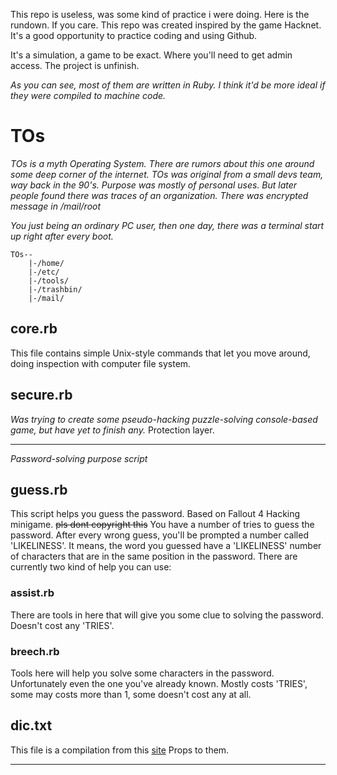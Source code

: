 This repo is useless, was some kind of practice i were doing. Here is the rundown. If you care.
This repo was created inspired by the game Hacknet. It's a good opportunity to practice coding and using Github.

It's a simulation, a game to be exact. Where you'll need to get admin access.
The project is unfinish.

*As you can see, most of them are written in Ruby. I think it'd be more ideal if they were compiled to machine code.*

# TOs #
  *TOs is a myth Operating System. There are rumors about this one around some deep corner of the internet.*
  *TOs was original from a small devs team, way back in the 90's. Purpose was mostly of personal uses.
  But later people found there was traces of an organization. There was encrypted message in /mail/root*
  
  *You just being an ordinary PC user, then one day, there was a terminal start up right after every boot.*
  ```
  TOs--
      |-/home/    
      |-/etc/
      |-/tools/
      |-/trashbin/
      |-/mail/
   ```
## core.rb ##
This file contains simple Unix-style commands that let you move around, doing inspection with computer file system.

## secure.rb ##

*Was trying to create some pseudo-hacking puzzle-solving console-based game, but have yet to finish any.*
Protection layer.

-----

*Password-solving purpose script*
## guess.rb ##
This script helps you guess the password. Based on Fallout 4 Hacking minigame. ~~pls dont copyright this~~
You have a number of tries to guess the password. After every wrong guess, you'll be prompted a number called 'LIKELINESS'. It means, the word you guessed have a 'LIKELINESS' number of characters that are in the same position in the password.
There are currently two kind of help you can use:

### assist.rb ###
There are tools in here that will give you some clue to solving the password.
Doesn't cost any 'TRIES'.

### breech.rb ###
Tools here will help you solve some characters in the password. Unfortunately even the one you've already known.
Mostly costs 'TRIES', some may costs more than 1, some doesn't cost any at all.

## dic.txt ##
This file is a compilation from this [site](http://www.ef.com/english-resources/english-vocabulary/top-1000-words/)
Props to them.

------
